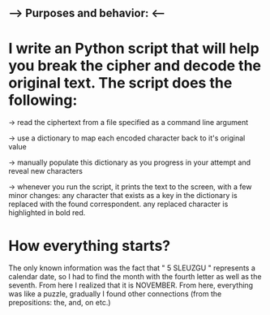 ## --> Purposes and behavior: <--

# I write an Python script that will help you break the cipher and decode the original text. The script does the following:
  -> read the ciphertext from a file specified as a command line argument
  
  -> use a dictionary to map each encoded character back to it's original value
  
  -> manually populate this dictionary as you progress in your attempt and reveal new characters
  
  -> whenever you run the script, it prints the text to the screen, with a few minor changes:
      any character that exists as a key in the dictionary is replaced with the found correspondent.
      any replaced character is highlighted in bold red.
# How everything starts?
  The only known information was the fact that " 5 SLEUZGU " represents a calendar date, so I had to find
  the month with the fourth letter as well as the seventh. From here I realized that it is NOVEMBER.
  From here, everything was like a puzzle, gradually I found other connections (from the prepositions: the, and, on etc.)
